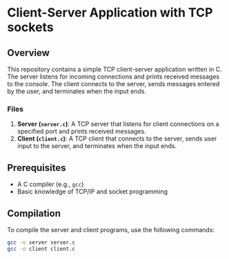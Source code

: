 # Client-Server Application with TCP sockets

## Overview

This repository contains a simple TCP client-server application written in C. The server listens for incoming connections and prints received messages to the console. The client connects to the server, sends messages entered by the user, and terminates when the input ends.

### Files

1. **Server (`server.c`)**: A TCP server that listens for client connections on a specified port and prints received messages.
2. **Client (`client.c`)**: A TCP client that connects to the server, sends user input to the server, and terminates when the input ends.

## Prerequisites

- A C compiler (e.g., `gcc`)
- Basic knowledge of TCP/IP and socket programming

## Compilation

To compile the server and client programs, use the following commands:

```bash
gcc -o server server.c
gcc -o client client.c
